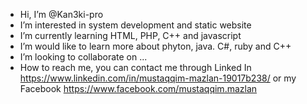 -  Hi, I’m @Kan3ki-pro
-  I’m interested in system development and static website
-  I’m currently learning HTML, PHP, C++ and javascript
-  I’m  would like to learn more about  phyton, java. C#, ruby and C++
-  I’m looking to collaborate on ...
-  How to reach me, you can contact me through Linked In https://www.linkedin.com/in/mustaqqim-mazlan-19017b238/ or my Facebook https://www.facebook.com/mustaqqim.mazlan

<!---
Kan3ki-pro/Kan3ki-pro is a ✨ special ✨ repository because its `README.md` (this file) appears on your GitHub profile.
You can click the Preview link to take a look at your changes.
--->
